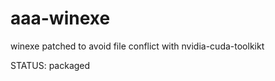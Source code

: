 aaa-winexe
==========

winexe patched to avoid file conflict with nvidia-cuda-toolkikt


STATUS: packaged
